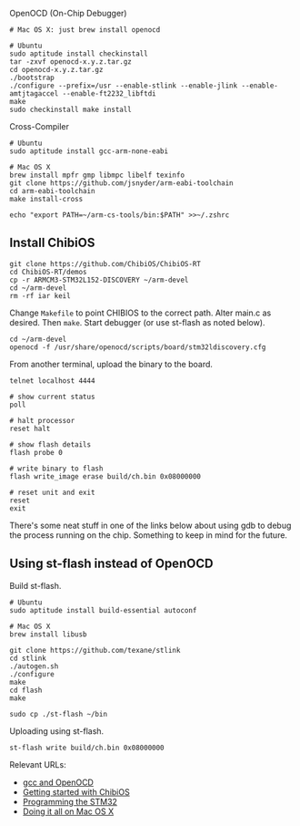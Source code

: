 OpenOCD (On-Chip Debugger)

```
# Mac OS X: just brew install openocd

# Ubuntu
sudo aptitude install checkinstall
tar -zxvf openocd-x.y.z.tar.gz
cd openocd-x.y.z.tar.gz
./bootstrap
./configure --prefix=/usr --enable-stlink --enable-jlink --enable-amtjtagaccel --enable-ft2232_libftdi
make
sudo checkinstall make install
```

Cross-Compiler

```
# Ubuntu
sudo aptitude install gcc-arm-none-eabi
```

```
# Mac OS X
brew install mpfr gmp libmpc libelf texinfo
git clone https://github.com/jsnyder/arm-eabi-toolchain
cd arm-eabi-toolchain
make install-cross

echo "export PATH=~/arm-cs-tools/bin:$PATH" >>~/.zshrc
```

Install ChibiOS
---------------

```
git clone https://github.com/ChibiOS/ChibiOS-RT
cd ChibiOS-RT/demos
cp -r ARMCM3-STM32L152-DISCOVERY ~/arm-devel
cd ~/arm-devel
rm -rf iar keil
```

Change `Makefile` to point CHIBIOS to the correct path. Alter main.c as desired. Then `make`. Start debugger (or use st-flash as noted below).

```
cd ~/arm-devel
openocd -f /usr/share/openocd/scripts/board/stm32ldiscovery.cfg
```

From another terminal, upload the binary to the board.

```
telnet localhost 4444

# show current status
poll

# halt processor
reset halt

# show flash details
flash probe 0

# write binary to flash
flash write_image erase build/ch.bin 0x08000000

# reset unit and exit
reset
exit
```

There's some neat stuff in one of the links below about using gdb to debug the process running on the chip. Something to keep in mind for the future.

Using st-flash instead of OpenOCD
---------------------------------

Build st-flash.

```
# Ubuntu
sudo aptitude install build-essential autoconf

# Mac OS X
brew install libusb

git clone https://github.com/texane/stlink
cd stlink
./autogen.sh
./configure
make
cd flash
make

sudo cp ./st-flash ~/bin
```

Uploading using st-flash.

```
st-flash write build/ch.bin 0x08000000
```

Relevant URLs:

* [gcc and OpenOCD](http://sourcegate.wordpress.com/2012/09/18/getting-started-with-an-stm32l-discovery-with-linux-and-gcc/)
* [Getting started with ChibiOS](http://recursive-labs.com/rtos-guide/hello-world-chibios/)
* [Programming the STM32](http://startingelectronics.com/tutorials/STM32-microcontrollers/programming-STM32-flash-in-Linux/)
* [Doing it all on Mac OS X](http://blog.y3xz.com/blog/2012/10/07/setting-up-an-arm-eabi-toolchain-on-mac-os-x)
